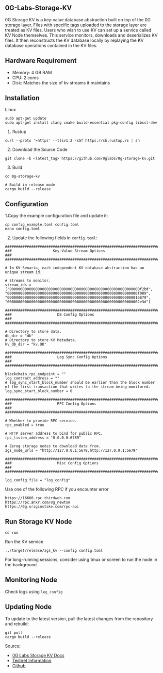 ## 0G-Labs-Storage-KV
0G Storage KV is a key-value database abstraction built on top of the 0G storage layer. Files with specific tags uploaded to the storage layer are treated as KV files. Users who wish to use KV can set up a service called KV Node themselves. This service monitors, downloads and deserializes KV files. It then reconstructs the KV database locally by replaying the KV database operations contained in the KV files.

## Hardware Requirement
- Memory: 4 GB RAM
- CPU: 2 cores
- Disk: Matches the size of kv streams it maintains

## Installation
Linux
```
sudo apt-get update
sudo apt-get install clang cmake build-essential pkg-config libssl-dev
```

1. Rustup
```
curl --proto '=https' --tlsv1.2 -sSf https://sh.rustup.rs | sh
```
2. Download the Source Code
```
git clone -b <latest_tag> https://github.com/0glabs/0g-storage-kv.git
```
3. Build
```
cd 0g-storage-kv

# Build in release mode
cargo build --release
```

## Configuration
1.Copy the example configuration file and update it:
```
cp config_example.toml config.toml
nano config.toml
```
2. Update the following fields in ```config.toml```:
```
#######################################################################
###                   Key-Value Stream Options                      ###
#######################################################################

# In KV Senario, each independent KV database abstraction has an unique stream id.

# Streams to monitor.
stream_ids = ["000000000000000000000000000000000000000000000000000000000000f2bd", "000000000000000000000000000000000000000000000000000000000000f009", "0000000000000000000000000000000000000000000000000000000000016879", "0000000000000000000000000000000000000000000000000000000000002e3d"]

#######################################################################
###                     DB Config Options                           ###
#######################################################################

# Directory to store data.
db_dir = "db"
# Directory to store KV Metadata.
kv_db_dir = "kv.DB"

#######################################################################
###                     Log Sync Config Options                     ###
#######################################################################

blockchain_rpc_endpoint = ""
log_contract_address = ""
# log_sync_start_block_number should be earlier than the block number of the first transaction that writes to the stream being monitored.
log_sync_start_block_number = 0

#######################################################################
###                     RPC Config Options                          ###
#######################################################################

# Whether to provide RPC service.
rpc_enabled = true

# HTTP server address to bind for public RPC.
rpc_listen_address = "0.0.0.0:6789"

# Zerog storage nodes to download data from.
zgs_node_urls = "http://127.0.0.1:5678,http://127.0.0.1:5679"

#######################################################################
###                     Misc Config Options                         ###
#######################################################################

log_config_file = "log_config"
```
Use one of the following RPC if you encounter error
```
https://16600.rpc.thirdweb.com
https://rpc.ankr.com/0g_newton
https://0g.originstake.com/rpc-api 
```

## Run Storage KV Node
```
cd run
```
Run the KV service
```
../target/release/zgs_kv --config config.toml
```
For long-running sessions, consider using tmux or screen to run the node in the background.

## Monitoring Node
Check logs using ```log_config```

## Updating Node
To update to the latest version, pull the latest changes from the repository and rebuild:
```
git pull
cargo build --release
```

Source: 
- [0G Labs Storage KV Docs](https://docs.0g.ai/run-a-node/storage-node)
- [Testnet Information](https://docs.0g.ai/run-a-node/testnet-information)
- [Github](https://github.com/0glabs/0g-storage-kv)

